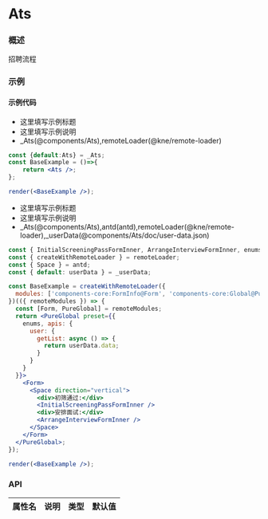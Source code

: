 
# Ats


### 概述

招聘流程


### 示例

#### 示例代码

- 这里填写示例标题
- 这里填写示例说明
- _Ats(@components/Ats),remoteLoader(@kne/remote-loader)

```jsx
const {default:Ats} = _Ats;
const BaseExample = ()=>{
    return <Ats />;
};

render(<BaseExample />);

```

- 这里填写示例标题
- 这里填写示例说明
- _Ats(@components/Ats),antd(antd),remoteLoader(@kne/remote-loader),_userData(@components/Ats/doc/user-data.json)

```jsx
const { InitialScreeningPassFormInner, ArrangeInterviewFormInner, enums } = _Ats;
const { createWithRemoteLoader } = remoteLoader;
const { Space } = antd;
const { default: userData } = _userData;

const BaseExample = createWithRemoteLoader({
  modules: ['components-core:FormInfo@Form', 'components-core:Global@PureGlobal']
})(({ remoteModules }) => {
  const [Form, PureGlobal] = remoteModules;
  return <PureGlobal preset={{
    enums, apis: {
      user: {
        getList: async () => {
          return userData.data;
        }
      }
    }
  }}>
    <Form>
      <Space direction="vertical">
        <div>初筛通过:</div>
        <InitialScreeningPassFormInner />
        <div>安排面试:</div>
        <ArrangeInterviewFormInner />
      </Space>
    </Form>
  </PureGlobal>;
});

render(<BaseExample />);

```


### API

|属性名|说明|类型|默认值|
|  ---  | ---  | --- | --- |

